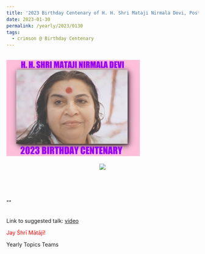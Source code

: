 ```yaml
---
title: '2023 Birthday Centenary of H. H. Shri Mataji Nirmala Devi, Post '
date: 2023-01-30
permalink: /yearly/2023/0130
tags:
  - crimson @ Birthday Centenary
---
```


<br>
<div style="text-align: left"><img src="/images/100Years.jpg" width="350" /></div><br>

<div style="text-align: center"><img src="/images/image11" /></div>

<br>
<p style="color:DarkGreen; text-align:center">
<font size="+2"><b></b><br></font>
</p>

<p>
""<br>
<font color="blue"><b></b></font><br>
</p>

Link to suggested talk: <a href=""> video</a><br>

<p style="color:red;">Jay Śhrī Mātājī!<br></p>

<p>Yearly Topics Teams</p>